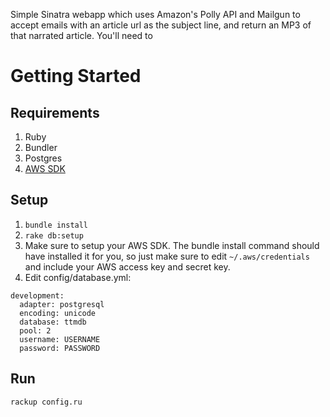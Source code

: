 Simple Sinatra webapp which uses Amazon's Polly API and Mailgun to accept emails with an article url as the subject line, and return an MP3 of that narrated article. You'll need to 

# Getting Started

## Requirements
1. Ruby
2. Bundler
3. Postgres
4. [AWS SDK](https://docs.aws.amazon.com/sdk-for-ruby/v3/developer-guide/setup-install.html)

## Setup
1. `bundle install`
2. `rake db:setup`
3. Make sure to setup your AWS SDK. The bundle install command should have installed it for you, so just make sure to edit `~/.aws/credentials` and include your AWS access key and secret key.
4. Edit config/database.yml:

```
development:
  adapter: postgresql
  encoding: unicode
  database: ttmdb
  pool: 2
  username: USERNAME
  password: PASSWORD
```

## Run
`rackup config.ru`